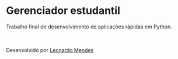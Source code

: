 # Gerenciador estudantil
Trabalho final de desenvolvimento de aplicações rápidas em Python.
<br>
<br>
<br>

Desenvolvido por [Leonardo Mendes](https://hiosk.com.br)
